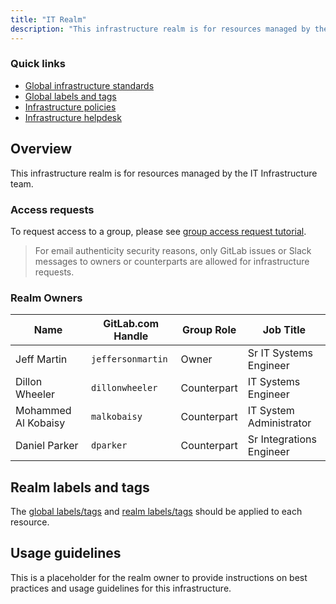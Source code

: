 ```yaml
---
title: "IT Realm"
description: "This infrastructure realm is for resources managed by the IT Infrastructure team."
---
```


### Quick links

- [Global infrastructure standards](/handbook/company/infrastructure-standards/)
- [Global labels and tags](/handbook/company/infrastructure-standards/labels-tags/)
- [Infrastructure policies](/handbook/company/infrastructure-standards/policies/)
- [Infrastructure helpdesk](/handbook/company/infrastructure-standards/helpdesk/)

## Overview

This infrastructure realm is for resources managed by the IT Infrastructure team.

### Access requests

To request access to a group, please see [group access request tutorial](/handbook/company/infrastructure-standards/tutorials/groups/access-request).

> For email authenticity security reasons, only GitLab issues or Slack messages to owners or counterparts are allowed for infrastructure requests.

### Realm Owners

| Name                 | GitLab.com Handle       | Group Role       | Job Title                                |
|----------------------|-------------------------|------------------|------------------------------------------|
| Jeff Martin          | `jeffersonmartin`       | Owner            | Sr IT Systems Engineer                   |
| Dillon Wheeler       | `dillonwheeler`         | Counterpart      | IT Systems Engineer                      |
| Mohammed Al Kobaisy  | `malkobaisy`            | Counterpart      | IT System Administrator                  |
| Daniel Parker        | `dparker`               | Counterpart      | Sr Integrations Engineer                 |

## Realm labels and tags

The [global labels/tags](/handbook/company/infrastructure-standards/labels-tags) and [realm labels/tags](/handbook/company/infrastructure-standards/realms/it/labels-tags) should be applied to each resource.

## Usage guidelines

This is a placeholder for the realm owner to provide instructions on best practices and usage guidelines for this infrastructure.
